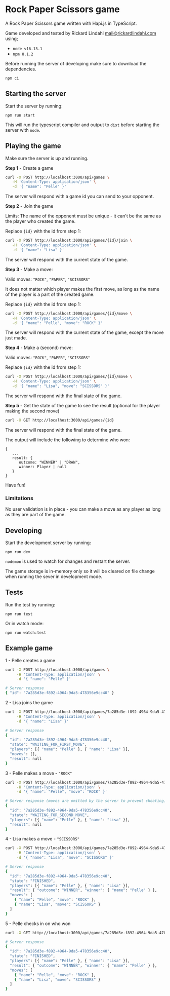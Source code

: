 # Rock Paper Scissors game

A Rock Paper Scissors game written with Hapi.js in TypeScript.

Game developed and tested by Rickard Lindahl <mail@rickardlindahl.com> using;

- `node v16.13.1`
- `npm 8.1.2`

Before running the server of developing make sure to download the dependencies.

```shell
npm ci
```

## Starting the server

Start the server by running:

```shell
npm run start
```

This will run the typescript compiler and output to `dist` before starting the server with `node`.

## Playing the game

Make sure the server is up and running.

**Step 1** - Create a game

```sh
curl -X POST http://localhost:3000/api/games \
   -H 'Content-Type: application/json' \
   -d '{ "name": "Pelle" }'
```

The server will respond with a game id you can send to your opponent.

**Step 2** - Join the game

Limits: The name of the opponent must be unique - it can't be the same as the player who created the game.

Replace `{id}` with the id from step 1:

```sh
curl -X POST http://localhost:3000/api/games/{id}/join \
   -H 'Content-Type: application/json' \
   -d '{ "name": "Lisa" }'
```

The server will respond with the current state of the game.

**Step 3** - Make a move:

Valid moves: `"ROCK"`, `"PAPER"`, `"SCISSORS"`

It does not matter which player makes the first move, as long as the name of the player is a part of the created game.

Replace `{id}` with the id from step 1:

```sh
curl -X POST http://localhost:3000/api/games/{id}/move \
   -H 'Content-Type: application/json' \
   -d '{ "name": "Pelle", "move": "ROCK" }'
```

The server will respond with the current state of the game, except the move just made.

**Step 4** - Make a (second) move:

Valid moves: `"ROCK"`, `"PAPER"`, `"SCISSORS"`

Replace `{id}` with the id from step 1:

```sh
curl -X POST http://localhost:3000/api/games/{id}/move \
   -H 'Content-Type: application/json' \
   -d '{ "name": "Lisa", "move": "SCISSORS" }'
```

The server will respond with the final state of the game.

**Step 5** - Get the state of the game to see the result (optional for the player making the second move)

```sh
curl -X GET http://localhost:3000/api/games/{id}
```

The server will respond with the final state of the game.

The output will include the following to determine who won:

```
{
   ...
   result: {
      outcome: "WINNER" | "DRAW",
      winner: Player | null
   }
}
```

Have fun!

### Limitations

No user validation is in place - you can make a move as any player as long as they are part of the game.

## Developing

Start the development server by running:

```shell
npm run dev
```

`nodemon` is used to watch for changes and restart the server.

The game storage is in-memory only so it will be cleared on file change when running the sever in development mode.

## Tests

Run the test by running:

```shell
npm run test
```

Or in watch mode:

```shell
npm run watch:test
```

## Example game

1 - Pelle creates a game

```sh
curl -X POST http://localhost:3000/api/games \
     -H 'Content-Type: application/json' \
     -d '{ "name": "Pelle" }'

# Server response
{ "id": "7a285d3e-f892-4964-9da5-478356e9cc40" }
```

2 - Lisa joins the game

```sh
curl -X POST http://localhost:3000/api/games/7a285d3e-f892-4964-9da5-478356e9cc40/join \
     -H 'Content-Type: application/json' \
     -d '{ "name": "Lisa" }'

# Server response
{
  "id": "7a285d3e-f892-4964-9da5-478356e9cc40",
  "state": "WAITING_FOR_FIRST_MOVE",
  "players": [{ "name": "Pelle" }, { "name": "Lisa" }],
  "moves": [],
  "result": null
}
```

3 - Pelle makes a move - `"ROCK"`

```sh
curl -X POST http://localhost:3000/api/games/7a285d3e-f892-4964-9da5-478356e9cc40/move \
     -H 'Content-Type: application/json' \
     -d '{ "name": "Pelle", "move": "ROCK" }'

# Server response (moves are omitted by the server to prevent cheating):
{
  "id": "7a285d3e-f892-4964-9da5-478356e9cc40",
  "state": "WAITING_FOR_SECOND_MOVE",
  "players": [{ "name": "Pelle" }, { "name": "Lisa" }],
  "result": null
}
```

4 - Lisa makes a move - `"SCISSORS"`

```sh
curl -X POST http://localhost:3000/api/games/7a285d3e-f892-4964-9da5-478356e9cc40/move \
     -H 'Content-Type: application/json' \
     -d '{ "name": "Lisa", "move": "SCISSORS" }'

# Server response
{
  "id": "7a285d3e-f892-4964-9da5-478356e9cc40",
  "state": "FINISHED",
  "players": [{ "name": "Pelle" }, { "name": "Lisa" }],
  "result": { "outcome": "WINNER", "winner": { "name": "Pelle" } },
  "moves": [
    { "name": "Pelle", "move": "ROCK" },
    { "name": "Lisa", "move": "SCISSORS" }
  ]
}
```

5 - Pelle checks in on who won

```sh
curl -X GET http://localhost:3000/api/games/7a285d3e-f892-4964-9da5-478356e9cc40

# Server response
{
  "id": "7a285d3e-f892-4964-9da5-478356e9cc40",
  "state": "FINISHED",
  "players": [{ "name": "Pelle" }, { "name": "Lisa" }],
  "result": { "outcome": "WINNER", "winner": { "name": "Pelle" } },
  "moves": [
    { "name": "Pelle", "move": "ROCK" },
    { "name": "Lisa", "move": "SCISSORS" }
  ]
}
```
